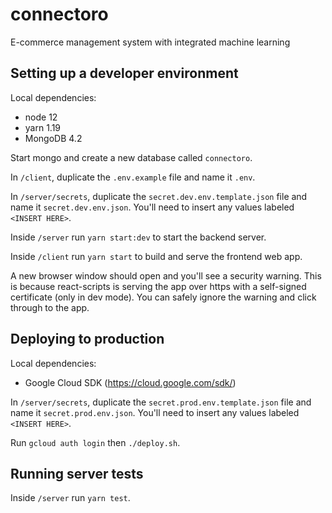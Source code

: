 # connectoro

E-commerce management system with integrated machine learning

## Setting up a developer environment

Local dependencies:
 - node 12
 - yarn 1.19
 - MongoDB 4.2

Start mongo and create a new database called `connectoro`. 

In `/client`, duplicate the `.env.example` file and name it `.env`.

In `/server/secrets`, duplicate the `secret.dev.env.template.json` file and name it `secret.dev.env.json`. You'll need to insert any values labeled `<INSERT HERE>`.

Inside `/server` run `yarn start:dev` to start the backend server.

Inside `/client` run `yarn start` to build and serve the frontend web app.

A new browser window should open and you'll see a security warning. This is because react-scripts is serving the app over https with a self-signed certificate (only in dev mode). You can safely ignore the warning and click through to the app.

## Deploying to production

Local dependencies:
  - Google Cloud SDK (https://cloud.google.com/sdk/)

In `/server/secrets`, duplicate the `secret.prod.env.template.json` file and name it `secret.prod.env.json`. You'll need to insert any values labeled `<INSERT HERE>`.

Run `gcloud auth login` then `./deploy.sh`.

## Running server tests

Inside `/server` run `yarn test`.
